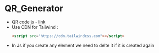 # QR_Generator
* QR code js - [link](https://github.com/davidshimjs/qrcodejs)
* Use CDN for Tailwind :
    ```html
    <script src="https://cdn.tailwindcss.com"></script>
    ```
* In Js if you create any element we need to delte it if it is created again